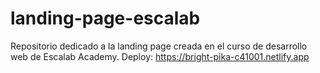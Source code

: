 # landing-page-escalab
Repositorio dedicado a la landing page creada en el curso de desarrollo web de Escalab Academy.
Deploy: https://bright-pika-c41001.netlify.app
